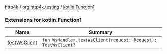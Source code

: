 [http4k](../../index.md) / [org.http4k.testing](../index.md) / [kotlin.Function1](./index.md)

### Extensions for kotlin.Function1

| Name | Summary |
|---|---|
| [testWsClient](test-ws-client.md) | `fun `[`WsHandler`](../../org.http4k.websocket/-ws-handler.md)`.testWsClient(request: `[`Request`](../../org.http4k.core/-request/index.md)`): `[`TestWsClient`](../-test-ws-client/index.md)`?` |
